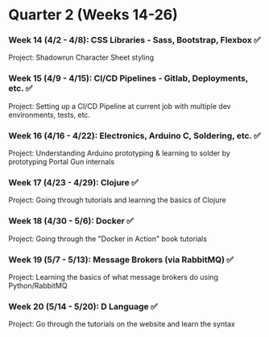 # Quarter 2 (Weeks 14-26)

### Week 14 (4/2 - 4/8):  CSS Libraries - Sass, Bootstrap, Flexbox :white_check_mark:
Project:  Shadowrun Character Sheet styling

### Week 15 (4/9 - 4/15):  CI/CD Pipelines - Gitlab, Deployments, etc. :white_check_mark:
Project:  Setting up a CI/CD Pipeline at current job with multiple dev environments, tests, etc.

### Week 16 (4/16 - 4/22):  Electronics, Arduino C, Soldering, etc. :white_check_mark:
Project:  Understanding Arduino prototyping & learning to solder by prototyping Portal Gun internals

### Week 17 (4/23 - 4/29):  Clojure :white_check_mark:
Project:  Going through tutorials and learning the basics of Clojure

### Week 18 (4/30 - 5/6):  Docker :white_check_mark:
Project:  Going through the "Docker in Action" book tutorials

### Week 19 (5/7 - 5/13):  Message Brokers (via RabbitMQ) :white_check_mark:
Project:  Learning the basics of what message brokers do using Python/RabbitMQ

### Week 20 (5/14 - 5/20):  D Language :white_check_mark:
Project:  Go through the tutorials on the website and learn the syntax
